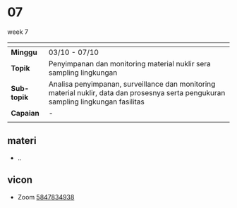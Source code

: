 # 07
week 7

<span> | <span>
:- | :-
**Minggu** | 03/10 - 07/10
**Topik** | Penyimpanan dan monitoring material nuklir sera sampling lingkungan
**Sub-topik** | Analisa penyimpanan, surveillance dan monitoring material nuklir, data dan prosesnya serta pengukuran sampling lingkungan fasilitas
**Capaian** | -
||


## materi
+ ..


## vicon
+ Zoom [5847834938](https://itb-ac-id.zoom.us/j/5847834938?pwd=Z2twMXJsc05UbWdtSWNHTys3TmhBQT09)